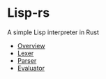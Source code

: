 # Lisp-rs 

A simple Lisp interpreter in Rust

- [Overview](./overview.md)
- [Lexer](./lexer.md)
- [Parser](./parser.md)
- [Evaluator](./evaluator.md)
